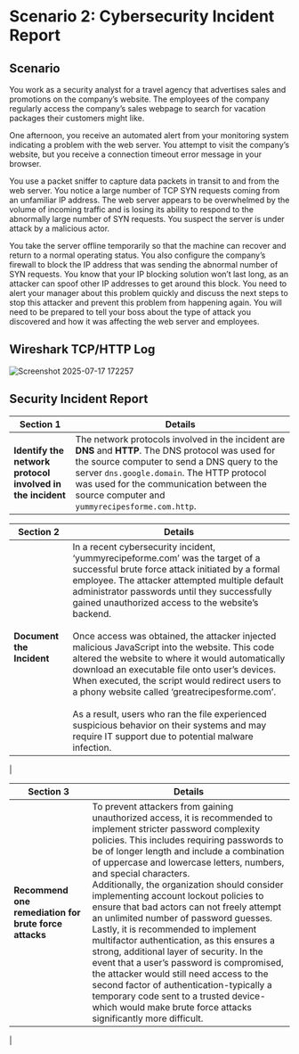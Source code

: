 # Scenario 2: Cybersecurity Incident Report

## Scenario
You work as a security analyst for a travel agency that advertises sales and promotions on the company’s website. The employees of the company regularly access the company’s sales webpage to search for vacation packages their customers might like. 

One afternoon, you receive an automated alert from your monitoring system indicating a problem with the web server. You attempt to visit the company’s website, but you receive a connection timeout error message in your browser.

You use a packet sniffer to capture data packets in transit to and from the web server. You notice a large number of TCP SYN requests coming from an unfamiliar IP address. The web server appears to be overwhelmed by the volume of incoming traffic and is losing its ability to respond to the abnormally large number of SYN requests. You suspect the server is under attack by a malicious actor. 

You take the server offline temporarily so that the machine can recover and return to a normal operating status. You also configure the company’s firewall to block the IP address that was sending the abnormal number of SYN requests. You know that your IP blocking solution won’t last long, as an attacker can spoof other IP addresses to get around this block. You need to alert your manager about this problem quickly and discuss the next steps to stop this attacker and prevent this problem from happening again. You will need to be prepared to tell your boss about the type of attack you discovered and how it was affecting the web server and employees.

## Wireshark TCP/HTTP Log
![Screenshot 2025-07-17 172257](https://github.com/user-attachments/assets/5cd28656-89a6-45d4-a60c-b5f6ddbf9b70)

## Security Incident Report
| Section 1 | Details |
|---------|---------|
| **Identify the network protocol involved in the incident** | The network protocols involved in the incident are **DNS** and **HTTP**. The DNS protocol was used for the source computer to send a DNS query to the server `dns.google.domain`. The HTTP protocol was used for the communication between the source computer and `yummyrecipesforme.com.http`. |

| Section 2 | Details |
|---------|---------|
| **Document the Incident** | In a recent cybersecurity incident, ‘yummyrecipeforme.com’ was the target of a successful brute force attack initiated by a formal employee. The attacker attempted multiple default administrator passwords until they successfully gained unauthorized access to the website’s backend.<br><br>Once access was obtained, the attacker injected malicious JavaScript into the website. This code altered the website to where it would automatically download an executable file onto user’s devices. When executed, the script would redirect users to a phony website called ‘greatrecipesforme.com’.<br><br>As a result, users who ran the file experienced suspicious behavior on their systems and may require IT support due to potential malware infection. 
 |

| Section 3 | Details |
|---------|---------|
| **Recommend one remediation for brute force attacks** | To prevent attackers from gaining unauthorized access, it is recommended to implement stricter password complexity policies. This includes requiring passwords to be of longer length and include a combination of uppercase and lowercase letters, numbers, and special characters.<br>Additionally, the organization should consider implementing account lockout policies to ensure that bad actors can not freely attempt an unlimited number of password guesses.<br>Lastly, it is recommended to implement multifactor authentication, as this ensures a strong, additional layer of security. In the event that a user’s password is compromised, the attacker would still need access to the second factor of authentication-typically a temporary code sent to a trusted device-which would make brute force attacks significantly more difficult. 
|
